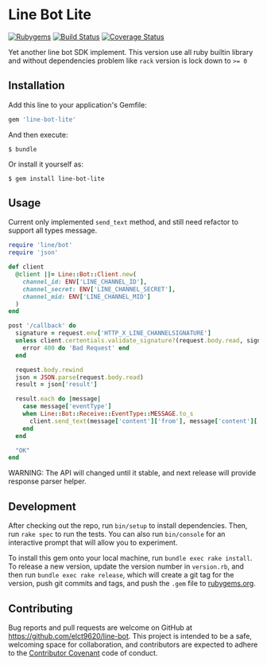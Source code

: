 # Line Bot Lite

[![Rubygems](https://img.shields.io/gem/v/line-bot-lite.svg)](https://rubygems.org/gems/line-bot-lite)
[![Build Status](https://travis-ci.org/elct9620/line-bot.svg?branch=master)](https://travis-ci.org/elct9620/line-bot)
[![Coverage Status](https://coveralls.io/repos/github/elct9620/line-bot/badge.svg?branch=master)](https://coveralls.io/github/elct9620/line-bot?branch=master)

Yet another line bot SDK implement. This version use all ruby builtin library and without dependencies problem like `rack` version is lock down to `>= 0`

## Installation

Add this line to your application's Gemfile:

```ruby
gem 'line-bot-lite'
```

And then execute:

    $ bundle

Or install it yourself as:

    $ gem install line-bot-lite

## Usage

Current only implemented `send_text` method, and still need refactor to support all types message.

```ruby
require 'line/bot'
require 'json'

def client
  @client ||= Line::Bot::Client.new(
    channel_id: ENV['LINE_CHANNEL_ID'],
    channel_secret: ENV['LINE_CHANNEL_SECRET'],
    channel_mid: ENV['LINE_CHANNEL_MID']
  )
end

post '/callback' do
  signature = request.env['HTTP_X_LINE_CHANNELSIGNATURE']
  unless client.certentials.validate_signature?(request.body.read, signature)
    error 400 do 'Bad Request' end
  end

  request.body.rewind
  json = JSON.parse(request.body.read)
  result = json['result']

  result.each do |message|
    case message['eventType']
    when Line::Bot::Receive::EventType::MESSAGE.to_s
      client.send_text(message['content']['from'], message['content']['text'])
    end
  end

  "OK"
end
```

WARNING: The API will changed until it stable, and next release will provide response parser helper.

## Development

After checking out the repo, run `bin/setup` to install dependencies. Then, run `rake spec` to run the tests. You can also run `bin/console` for an interactive prompt that will allow you to experiment.

To install this gem onto your local machine, run `bundle exec rake install`. To release a new version, update the version number in `version.rb`, and then run `bundle exec rake release`, which will create a git tag for the version, push git commits and tags, and push the `.gem` file to [rubygems.org](https://rubygems.org).

## Contributing

Bug reports and pull requests are welcome on GitHub at https://github.com/elct9620/line-bot. This project is intended to be a safe, welcoming space for collaboration, and contributors are expected to adhere to the [Contributor Covenant](http://contributor-covenant.org) code of conduct.

